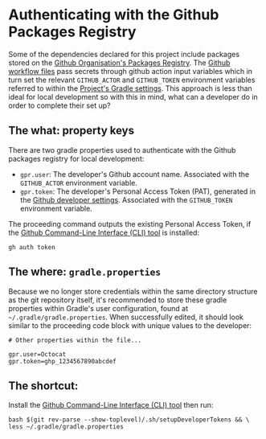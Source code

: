 # Authenticating with the Github Packages Registry

Some of the dependencies declared for this project include packages stored on the
[Github Organisation's Packages Registry]. The [Github workflow files] pass secrets through
github action input variables which in turn set the relevant `GITHUB_ACTOR` and `GITHUB_TOKEN`
environment variables referred to within the [Project's Gradle settings]. This approach is less than
ideal for local development so with this in mind, what can a developer do in order to complete
their set up?

## The what: property keys

There are two gradle properties used to authenticate with the Github packages registry for local
development:

- `gpr.user`: The developer's Github account name. Associated with the `GITHUB_ACTOR` environment
  variable.
- `gpr.token`: The developer's Personal Access Token (PAT), generated in the
  [Github developer settings]. Associated with the `GITHUB_TOKEN` environment variable.

The proceeding command outputs the existing Personal Access Token, if the
[Github Command-Line Interface (CLI) tool] is installed:

```shell
gh auth token
```

## The where: `gradle.properties`

Because we no longer store credentials within the same directory structure as the git repository
itself, it's recommended to store these gradle properties within Gradle's user configuration, found
at `~/.gradle/gradle.properties`. When successfully edited, it should look similar to the proceeding
code block with unique values to the developer:

```properties
# Other properties within the file...

gpr.user=Octocat
gpr.token=ghp_1234567890abcdef
```

## The shortcut:

Install the [Github Command-Line Interface (CLI) tool] then run:
```shell
bash $(git rev-parse --show-toplevel)/.sh/setupDeveloperTokens && \
less ~/.gradle/gradle.properties
```

[Github Command-Line Interface (CLI) tool]: https://cli.github.com/
[Github developer settings]: https://github.com/settings/tokens
[Github Organisation's Packages Registry]: https://github.com/orgs/govuk-one-login/packages
[Github workflow files]: /.github/workflows
[Project's Gradle settings]: /settings.gradle.kts